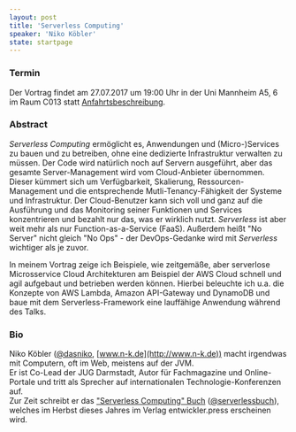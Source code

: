 ```yaml
---
layout: post
title: 'Serverless Computing'
speaker: 'Niko Köbler'
state: startpage
---
```


### Termin

Der Vortrag findet am 27.07.2017 um 19:00 Uhr in der Uni Mannheim A5, 6 im Raum C013 statt [Anfahrtsbeschreibung](/getting-there).

### Abstract

_Serverless Computing_ ermöglicht es, Anwendungen und (Micro-)Services zu bauen und zu betreiben, ohne eine dedizierte Infrastruktur verwalten zu müssen.
Der Code wird natürlich noch auf Servern ausgeführt, aber das gesamte Server-Management wird vom Cloud-Anbieter übernommen.
Dieser kümmert sich um Verfügbarkeit, Skalierung, Ressourcen-Management und die entsprechende Mutli-Tenancy-Fähigkeit der Systeme und Infrastruktur.
Der Cloud-Benutzer kann sich voll und ganz auf die Ausführung und das Monitoring seiner Funktionen und Services konzentrieren und bezahlt nur das, was er wirklich nutzt.
_Serverless_ ist aber weit mehr als nur Function-as-a-Service (FaaS).
Außerdem heißt "No Server" nicht gleich "No Ops" - der DevOps-Gedanke wird mit _Serverless_ wichtiger als je zuvor.

In meinem Vortrag zeige ich Beispiele, wie zeitgemäße, aber serverlose Microsservice Cloud Architekturen am Beispiel der AWS Cloud schnell und agil aufgebaut und betrieben werden können.
Hierbei beleuchte ich u.a. die Konzepte von AWS Lambda, Amazon API-Gateway und DynamoDB und baue mit dem Serverless-Framework eine lauffähige Anwendung während des Talks.


### Bio

Niko Köbler ([@dasniko](https://twitter.com/dasniko), [www.n-k.de](http://www.n-k.de)) macht irgendwas mit Computern, oft im Web, meistens auf der JVM.  
Er ist Co-Lead der JUG Darmstadt, Autor für Fachmagazine und Online-Portale und tritt als Sprecher auf internationalen Technologie-Konferenzen auf.  
Zur Zeit schreibt er das ["Serverless Computing" Buch](http://serverlessbuch.de) ([@serverlessbuch](https://twitter.com/serverlessbuch)), welches im Herbst dieses Jahres im Verlag entwickler.press erscheinen wird.
